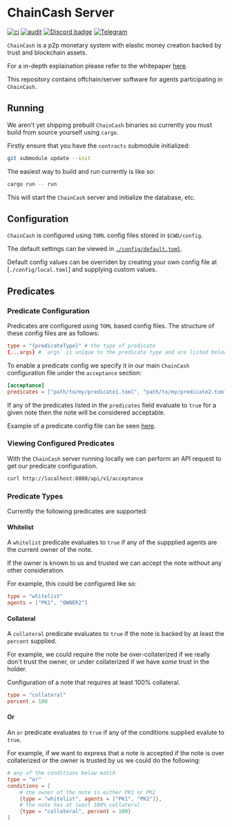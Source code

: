 # ChainCash Server

[![ci](https://github.com/ChainCashLabs/chaincash-rs/actions/workflows/ci.yaml/badge.svg)](https://github.com/ChainCashLabs/chaincash-rs/actions/workflows/ci.yaml) [![audit](https://github.com/ChainCashLabs/chaincash-rs/actions/workflows/audit.yaml/badge.svg)](https://github.com/ChainCashLabs/chaincash-rs/actions/workflows/audit.yaml)
[![Discord badge][]][Discord link] [![Telegram](https://img.shields.io/badge/Telegram-2CA5E0?style=flat-squeare&logo=telegram&logoColor=white)](https://t.me/+xIwo9PNJdtdhMzZl)

`ChainCash` is a p2p monetary system with elastic money creation backed by trust and blockchain assets.

For a in-depth explaination please refer to the whitepaper [here](https://github.com/ChainCashLabs/chaincash/blob/master/docs/whitepaper/chaincash.pdf).

This repository contains offchain/server software for agents participating in `ChainCash`.

## Running

We aren't yet shipping prebuilt `ChainCash` binaries so currently you must build from source yourself using `cargo`.

Firstly ensure that you have the `contracts` submodule initialized:

```sh
git submodule update --init
```

The easiest way to build and run currently is like so:

```sh
cargo run -- run
```

This will start the `ChainCash` server and initialize the database, etc.

## Configuration

`ChainCash` is configured using `TOML` config files stored in `$CWD/config`.

The default settings can be viewed in [`./config/default.toml`](./config/default.toml).

Default config values can be overriden by creating your own config file at [`./config/local.toml`] and supplying custom values.

## Predicates

### Predicate Configuration

Predicates are configured using `TOML` based config files. The structure of these config files are as follows:

```toml
type = "{predicateType}" # the type of predicate
{...args} # `args` is unique to the predicate type and are listed below
```

To enable a predicate config we specify it in our main `ChainCash` configuration file under the `acceptance` section:

```toml
[acceptance]
predicates = ["path/to/my/predicate1.toml", "path/to/my/predicate2.toml"]
```

If any of the predicates listed in the `predicates` field evaluate to `true` for a given note then the note will be considered acceptable.

Example of a predicate config file can be seen [here](./config/predicates/example.toml).

### Viewing Configured Predicates

With the `ChainCash` server running locally we can perform an API request to get our predicate configuration.

```sh
curl http://localhost:8080/api/v1/acceptance
```

### Predicate Types

Currently the following predicates are supported:

#### Whitelist

A `whitelist` predicate evaluates to `true` if any of the suppplied agents are the current owner of the note.

If the owner is known to us and trusted we can accept the note without any other consideration.

For example, this could be configured like so:

```toml
type = "whitelist"
agents = ["PK1", "OWNER2"]
```

#### Collateral

A `collateral` predicate evaluates to `true` if the note is backed by at least the `percent` supplied.

For example, we could require the note be over-collaterized if we really don't trust the owner, or under collaterized if we have _some_ trust in the holder.

Configuration of a note that requires at least 100% collateral.

```toml
type = "collateral"
percent = 100
```


#### Or

An `or` predicate evaluates to `true` if any of the conditions supplied evalute to `true`.

For example, if we want to express that a note is accepted if the note is over collaterized or the owner is trusted by us we could do the following:

```toml
# any of the conditions below match
type = "or"
conditions = [
    # the owner of the note is either PK1 or PK2
    {type = "whitelist", agents = ["PK1", "PK2"]},
    # the note has at least 100% collateral
    {type = "collateral", percent = 100}
]
```

[Discord badge]: https://img.shields.io/discord/668903786361651200?logo=discord&style=social
[Discord link]: https://discord.gg/ergo-platform-668903786361651200
